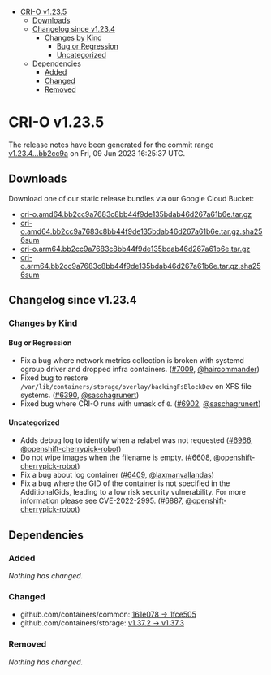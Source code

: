 - [CRI-O v1.23.5](#cri-o-v1235)
  - [Downloads](#downloads)
  - [Changelog since v1.23.4](#changelog-since-v1234)
    - [Changes by Kind](#changes-by-kind)
      - [Bug or Regression](#bug-or-regression)
      - [Uncategorized](#uncategorized)
  - [Dependencies](#dependencies)
    - [Added](#added)
    - [Changed](#changed)
    - [Removed](#removed)

# CRI-O v1.23.5

The release notes have been generated for the commit range
[v1.23.4...bb2cc9a](https://github.com/cri-o/cri-o/compare/v1.23.4...bb2cc9a7683c8bb44f9de135bdab46d267a61b6e) on Fri, 09 Jun 2023 16:25:37 UTC.

## Downloads

Download one of our static release bundles via our Google Cloud Bucket:

- [cri-o.amd64.bb2cc9a7683c8bb44f9de135bdab46d267a61b6e.tar.gz](https://storage.googleapis.com/cri-o/artifacts/cri-o.amd64.bb2cc9a7683c8bb44f9de135bdab46d267a61b6e.tar.gz)
- [cri-o.amd64.bb2cc9a7683c8bb44f9de135bdab46d267a61b6e.tar.gz.sha256sum](https://storage.googleapis.com/cri-o/artifacts/cri-o.amd64.bb2cc9a7683c8bb44f9de135bdab46d267a61b6e.tar.gz.sha256sum)
- [cri-o.arm64.bb2cc9a7683c8bb44f9de135bdab46d267a61b6e.tar.gz](https://storage.googleapis.com/cri-o/artifacts/cri-o.arm64.bb2cc9a7683c8bb44f9de135bdab46d267a61b6e.tar.gz)
- [cri-o.arm64.bb2cc9a7683c8bb44f9de135bdab46d267a61b6e.tar.gz.sha256sum](https://storage.googleapis.com/cri-o/artifacts/cri-o.arm64.bb2cc9a7683c8bb44f9de135bdab46d267a61b6e.tar.gz.sha256sum)

## Changelog since v1.23.4

### Changes by Kind

#### Bug or Regression
 - Fix a bug where network metrics collection is broken with systemd cgroup driver and dropped infra containers. ([#7009](https://github.com/cri-o/cri-o/pull/7009), [@haircommander](https://github.com/haircommander))
 - Fixed bug to restore `/var/lib/containers/storage/overlay/backingFsBlockDev` on XFS file systems. ([#6390](https://github.com/cri-o/cri-o/pull/6390), [@saschagrunert](https://github.com/saschagrunert))
 - Fixed bug where CRI-O runs with umask of `0`. ([#6902](https://github.com/cri-o/cri-o/pull/6902), [@saschagrunert](https://github.com/saschagrunert))

#### Uncategorized
 - Adds debug log to identify when a relabel was not requested ([#6966](https://github.com/cri-o/cri-o/pull/6966), [@openshift-cherrypick-robot](https://github.com/openshift-cherrypick-robot))
 - Do not wipe images when the filename is empty. ([#6608](https://github.com/cri-o/cri-o/pull/6608), [@openshift-cherrypick-robot](https://github.com/openshift-cherrypick-robot))
 - Fix a bug about log container ([#6409](https://github.com/cri-o/cri-o/pull/6409), [@laxmanvallandas](https://github.com/laxmanvallandas))
 - Fix a bug where the GID of the container is not specified in the AdditionalGids, leading to a low risk security vulnerability. For more information please see CVE-2022-2995. ([#6887](https://github.com/cri-o/cri-o/pull/6887), [@openshift-cherrypick-robot](https://github.com/openshift-cherrypick-robot))

## Dependencies

### Added
_Nothing has changed._

### Changed
- github.com/containers/common: [161e078 → 1fce505](https://github.com/containers/common/compare/161e078...1fce505)
- github.com/containers/storage: [v1.37.2 → v1.37.3](https://github.com/containers/storage/compare/v1.37.2...v1.37.3)

### Removed
_Nothing has changed._
